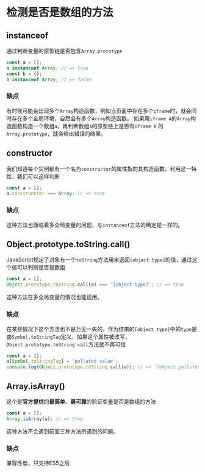 # 检测是否是数组的方法
## instanceof
通过判断变量的原型链是否包含`Array.prototype`
```JavaScript
const a = [];
a instanceof Array; // => true
const b = {};
b instanceof Array; // => false
```
### 缺点
有时候可能会出现多个`Array`构造函数，例如当页面中存在多个`iframe`时，就会同时存在多个全局环境，自然会有多个`Array`构造函数。
如果用`iframe A`的`Array`构造函数构造一个数组`a`，再判断数组`a`的原型链上是否有`iframe B` 的`Array.prototype`，就会给出错误的结果。
## constructor
我们知道每个实例都有一个名为`constructor`的属性指向其构造函数，利用这一特性，我们可以这样判断
```JavaScript
const a = [];
a.construnctor === Array; // => true
```
### 缺点
这种方法也面临着多全局变量的问题，与`instanceof`方法的确定是一样的。
## Object.prototype.toString.call()
JavaScript规定了对象有一个`toString`方法用来返回`[object type]`的值，通过这个值可以判断是否是数组
```JavaScript
const a = [];
Object.prototype.toString.call(a) === '[object type]'; // => true
```
这种方法在多全局变量的情况也能适用。
### 缺点
在某些情况下这个方法也不是万无一失的。作为结果的`[object type]`中的`type`是由`Symbol.toStringTag`定义，如果这个属性被改写，`Object.prototype.toString.call`方法就不再可信
```JavaScript
const a = [];
a[Symbol.toStringTag] = 'polluted value';
console.log(Object.prototype.toString.call(a)); // => '[object polluted value]'
```
## Array.isArray()
这个是**官方提供**的**最简单**、**最可靠**的验证变量是否是数组的方法
```JavaScript
const a = [];
Array.isArray(a); // => true
```
这种方法不会遇到前面三种方法所遇到的问题。
### 缺点
兼容性低，只支持ES5之后